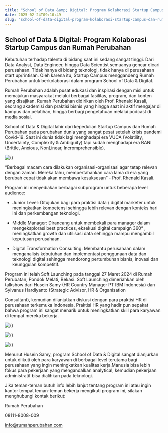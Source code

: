 ```yaml
---
title: "School of Data &amp; Digital: Program Kolaborasi Startup Campus dan Rumah Perubahan"
date: 2025-02-24T09:10:49
slug: "school-of-data-digital-program-kolaborasi-startup-campus-dan-rumah-perubahan"
---
```

## School of Data & Digital: Program Kolaborasi Startup Campus dan Rumah Perubahan

Kebutuhan terhadap talenta di bidang saat ini sedang sangat tinggi. Dari Data Analyst, Data Engineer, hingga Data Scientist semuanya gencar dicari perusahaan. Tidak hanya di bidang teknologi, tidak hanya di perusahaan start up/rintisan. Oleh karena itu, Startup Campus menggandeng Rumah Perubahan untuk berkolaborasi dalam program School of Data & Digital.

Rumah Perubahan adalah pusat edukasi dan inspirasi dengan misi untuk memajukan masyarakat melalui berbagai fasilitas, program, dan konten yang disajikan. Rumah Perubahan didirikan oleh Prof. Rhenald Kasali, seorang akademisi dan praktisi bisnis yang hingga saat ini aktif mengajar di kampus dan pelatihan, hingga berbagi pengetahuan melalui podcast di media sosial.

School of Data & Digital lahir dari kepedulian Startup Campus dan Rumah Perubahan pada perubahan dunia yang sangat pesat setelah krisis pandemi Covid-19. Saat ini dunia tidak lagi menghadapi era VUCA (Volatility, Uncertainty, Complexity & Ambiguity) tapi sudah menghadapi era BANI (Brittle, Anxious, NonLinear, Incromprehensible). 

![()](https://lh7-us.googleusercontent.com/Ar_kVAuJm_DfIZLT6ITWWFDoJbb4QjNHV7aTQaFZ4Wq3Kcc98Vqin__hIv1ff90dQU-hJY3GTj16DKw1JzbumqRGOhC8pxlPdqHXSRuzRMGGa9XVH9z2Am44qkZnnEOIOnKfMi9Ea0i1MSi3ekuLrFw)

“Berbagai macam cara dilakukan organisasi-organisasi agar tetap relevan dengan zaman. Mereka tahu, mempertahankan cara lama di era yang berubah cepat tidak akan membawa kesuksesan” - Prof. Rhenald Kasali.

Program ini menyediakan berbagai subprogram untuk beberapa level audience:

- Junior Level: Ditujukan bagi para praktisi data / digital marketer untuk meningkatkan kompetensi sehingga lebih relevan dengan konteks hari ini dan perkembangan teknologi.

- Middle Manager: Dirancang untuk membekali para manager dalam mengeksplorasi best practices, eksekusi digital campaign 360° , meningkatkan growth dan utilisasi data sehingga mampu mengambil keputusan perusahaan.

- Digital Transformation Consulting: Membantu perusahaan dalam menganalisis kebutuhan dan implementasi penggunaan data dan teknologi digital sehingga mendorong pertumbuhan bisnis, inovasi dan keunggulan kompetitif.

Program ini telah Soft Launching pada tanggal 27 Maret 2024 di Rumah Perubatan, Pondok Melati, Bekasi. Soft Launching dimeriahkan oleh talkshow dari Husein Samy (HR Country Manager PT IBM Indonesia) dan Sylvanus Hardiyanto (Strategic Advisor, HR & Organisation

Consultant), kemudian dilanjutkan diskusi dengan para praktisi HR di perusahaan terkemuka Indonesia. Praktisi HR yang hadir pun sepakat bahwa program ini sangat menarik untuk meningkatkan skill para karyawan di tempat mereka bekerja.

![()](https://lh7-us.googleusercontent.com/YWD-qhH6QMqR6KF5jqyuJLYHMSo0tRkeHODkA-Byt6n76ejhoZwxfhaYaMCWBrQ8CYhUp7QP7KM-J7UU1m_inGv-qoiPIkCBZMncgk2xU3X6cWSeJBwFAkZy6vUT2czucounwAqqEcZRSOYpNWwVFXA)

![()](https://lh7-us.googleusercontent.com/lSyI4YXn_eFEq7F739M12THvI_A1QsjwMGsNVqFZqES1SfqC2_ts5K0XwTqszUi0rRBxLHnGQoHambPM2mXBJJg-I7nhta5umoFvvbGia7O0gQcb0PxKpko69xuwqWOnl7VSGm7UD6yZOUdCMX2CkvA)

![()](https://lh7-us.googleusercontent.com/sbHKcOF515zJ-o10OzOw_NMQcTamao-oHGgBXsre1ssb-jIUrBnmrG_KxjG_iX80nIToIz_R4sVOa7BVywwH1kIY7abwtB-PqVlun8tFBi78VVbRxc1EcPsfo9lKOPUoL_eYBB3SW1g9WVzX38n-Rb4)

Menurut Husein Samy, program School of Data & Digital sangat dianjurkan untuk diikuti oleh para karyawan di berbagai level terutama bagi perusahaan yang ingin meningkatkan kualitas kerja.Manusia bisa lebih fokus para pekerjaan yang mengandalkan analytical, kemudian pekerjaan administratif bisa dialihkan pada teknologi.

Jika teman-teman butuh info lebih lanjut tentang program ini atau ingin kantor tempat teman-teman bekerja mengikuti program ini, silakan menghubungi kontak berikut:

Rumah Perubahan

08111-8008-009

info@rumahperubahan.com